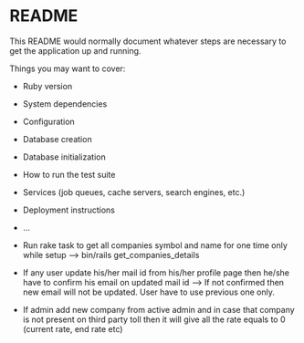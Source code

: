 # README

This README would normally document whatever steps are necessary to get the
application up and running.

Things you may want to cover:

* Ruby version

* System dependencies

* Configuration

* Database creation

* Database initialization

* How to run the test suite

* Services (job queues, cache servers, search engines, etc.)

* Deployment instructions

* ...


- Run rake task to get all companies symbol and name for one time only while setup
	--> bin/rails get_companies_details 

- If any user update his/her mail id from his/her profile page then he/she have to confirm his email on updated mail id
	--> If not confirmed then new email will not be updated. User have to use previous one only.

- If admin add new company from active admin and in case that company is not present on third party toll then it will give all the rate equals to 0 (current rate, end rate etc)